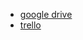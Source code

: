 

- [google drive](https://drive.google.com/drive/folders/1Ogy1DNR7liK2IAomxFimjiV_vaIgdXNp)
- [trello](https://trello.com/b/W9kXUg25/midterm-project-planning)
